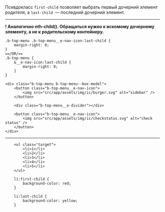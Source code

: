 Псевдокласс `first-child` позволяет выбрать первый дочерний элемент родителя, а `last-child `— последний дочерний элемент. 

---
**! Аналогично nth-child(). 
Обращаться нужно к искомому дочернему элементу, а не к родительскому контейнеру.**

```
.b-top-menu .b-top-menu__e-nav-icon:last-child {
	margin-right: 0;
}
==/OR/==
.b-top-menu {
	&__e-nav-icon:last-child {
		margin-right: 0;
	}
}
```

```
<div class="b-top-menu b-top-menu--box-model">
	<button class="b-top-menu__e-nav-icon">
		<img src="src/app/assets/img/ic/burger.svg" alt="sidebar" />
	</button>
	
	<div class="b-top-menu__e-divider"></div>
	
	<button class="b-top-menu__e-nav-icon">
		<img src="src/app/assets/img/ic/checkstatus.svg" alt="check status" />
	</button>
</div>
```

---

```
    <ul class="target">
        <li>1</li>
        <li>2</li>
        <li>3</li>
        <li>4</li>
        <li>5</li>
    </ul> 

    li:first-child {
        background-color: red;
    }

    li:last-child {
        background-color: yellow;
    } 
```
